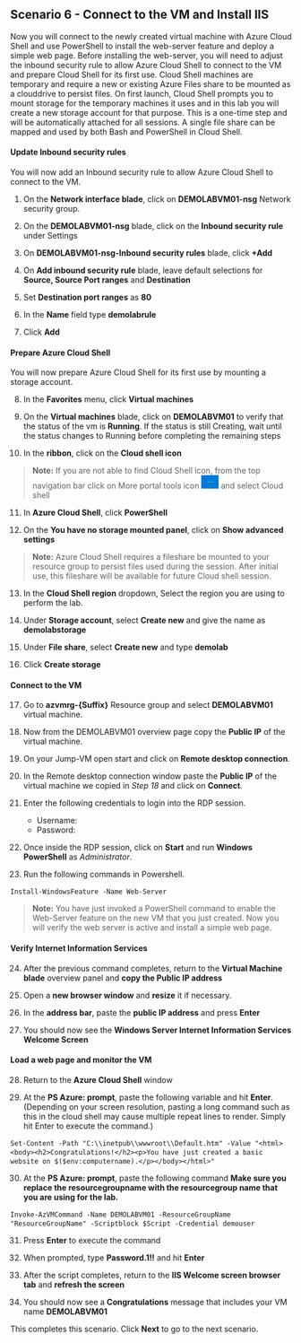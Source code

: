 ﻿## **Scenario 6 - Connect to the VM and Install IIS**
Now you will connect to the newly created virtual machine with Azure Cloud Shell and use PowerShell to install the web-server feature and deploy a simple web page. Before installing the web-server, you will need to adjust the inbound security rule to allow Azure Cloud Shell to connect to the VM and prepare Cloud Shell for its first use. Cloud Shell machines are temporary and require a new or existing Azure Files share to be mounted as a clouddrive to persist files. On first launch, Cloud Shell prompts you to mount storage for the temporary machines it uses and in this lab you will create a new storage account for that purpose. This is a one-time step and will be automatically attached for all sessions. A single file share can be mapped and used by both Bash and PowerShell in Cloud Shell. 

#### **Update Inbound security rules**
You will now add an Inbound security rule to allow Azure Cloud Shell to connect to the VM.

 1. On the **Network interface blade**, click on **DEMOLABVM01-nsg** Network security group.
 
 2. On the **DEMOLABVM01-nsg** blade, click on the **Inbound security rule** under Settings
 
 3. On **DEMOLABVM01-nsg-Inbound security rules** blade, click **+Add**
 
 4. On **Add inbound security rule** blade, leave default selections for **Source, Source Port ranges** and **Destination**
 
 5. Set **Destination port ranges** as **80**
 
 6. In the **Name** field type <copy>**demolabrule**</copy>
 
 7. Click **Add**

#### **Prepare Azure Cloud Shell**
You will now prepare Azure Cloud Shell for its first use by mounting a storage account.

 8. In the **Favorites** menu, click **Virtual machines**
 
 9. On the **Virtual machines** blade, click on **DEMOLABVM01** to verify that the status of the vm is **Running**. If the status is still Creating, wait until the status changes to Running before completing the remaining steps 
 
10. In the **ribbon**, click on the **Cloud shell icon**

> **Note:** If you are not able to find Cloud Shell icon, from the top navigation bar click on More portal tools icon ![Azure Menu](images/moreportaltool.png) and select Cloud shell

11. In **Azure Cloud Shell**, click **PowerShell**

12. On the **You have no storage mounted panel**, click on **Show advanced settings**

> **Note:** Azure Cloud Shell requires a fileshare be mounted to your resource group to persist files used during the session. After initial use, this fileshare will be available for future Cloud shell session. 

13. In the **Cloud Shell region** dropdown, Select the region you are using to perform the lab.
    
14. Under **Storage account**, select **Create new** and give the name as **demolabstorage<inject key="DeploymentID" />** 
    
15. Under **File share**, select **Create new** and type <copy>**demolab**</copy>

16. Click **Create storage** 

#### **Connect to the VM**

17. Go to **azvmrg-{Suffix}** Resource group and select **DEMOLABVM01** virtual machine.

18. Now from the DEMOLABVM01 overview page copy the **Public IP** of the virtual machine.

19. On your Jump-VM open start and click on **Remote desktop connection**.

20. In the Remote desktop connection window paste the **Public IP** of the virtual machine we copied in *Step 18* and click on **Connect**.

21. Enter the following credentials to login into the RDP session.

    - Username: **<inject key="Labvm Admin Username" />**
    - Password: **<inject key="Labvm Admin Password" />**

22. Once inside the RDP session, click on **Start** and run **Windows PowerShell** as *Administrator*.

23. Run the following commands in Powershell.

```
Install-WindowsFeature -Name Web-Server

```

> **Note:** You have just invoked a PowerShell command to enable the Web-Server feature on the new VM that you just created. Now you will verify the web server is active and install a simple web page. 

#### **Verify Internet Information Services**

24. After the previous command completes, return to the **Virtual Machine blade** overview panel and **copy the Public IP address**

25. Open a **new browser window** and **resize** it if necessary.

26. In the **address bar**, paste the **public IP address** and press **Enter**

27. You should now see the **Windows Server Internet Information Services Welcome Screen** 

#### **Load a web page and monitor the VM**

28. Return to the **Azure Cloud Shell** window

29. At the **PS Azure: prompt**, paste the following variable and hit **Enter**. (Depending on your screen resolution, pasting a long command such as this in the cloud shell may cause multiple repeat lines to render. Simply hit Enter to execute the command.)

```
Set-Content -Path "C:\\inetpub\\wwwroot\\Default.htm" -Value "<html><body><h2>Congratulations!</h2><p>You have just created a basic website on $($env:computername).</p></body></html>"
```

30. At the **PS Azure: prompt**, paste the following command
**Make sure you replace the resourcegroupname with the resourcegroup name that you are using for the lab.**
```
Invoke-AzVMCommand -Name DEMOLABVM01 -ResourceGroupName "ResourceGroupName" -Scriptblock $Script -Credential demouser
```

31. Press **Enter** to execute the command

32. When prompted, type <copy>**Password.1!!**</copy> and hit **Enter**

33. After the script completes, return to the **IIS Welcome screen browser tab** and **refresh the screen**

34. You should now see a **Congratulations** message that includes your VM name **DEMOLABVM01**


This completes this scenario. Click **Next** to go to the next scenario.
